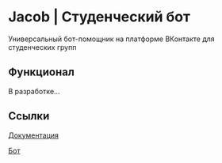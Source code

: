 # Jacob | Студенческий бот

Универсальный бот-помощник на платформе ВКонтакте для студенческих групп

## Функционал

В разработке...

## Ссылки

[Документация](https://uni-jacob.github.io/jacob/)

[Бот](https://vk.com/jacob_bot)

<!-- [Внесение вклада](CONTRIBUTING.md) -->
